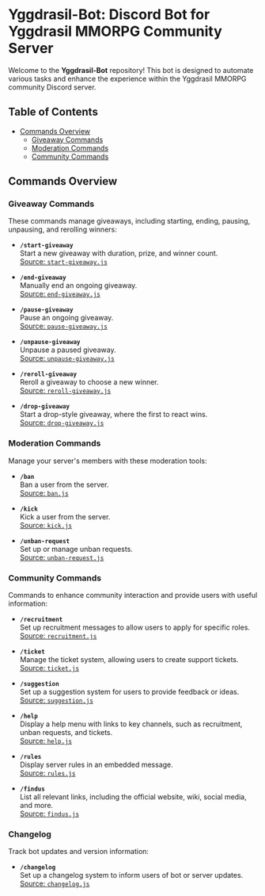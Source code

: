 
# Yggdrasil-Bot: Discord Bot for Yggdrasil MMORPG Community Server

Welcome to the **Yggdrasil-Bot** repository! This bot is designed to automate various tasks and enhance the experience within the Yggdrasil MMORPG community Discord server.

## Table of Contents

- [Commands Overview](#commands-overview)
  - [Giveaway Commands](#giveaway-commands)
  - [Moderation Commands](#moderation-commands)
  - [Community Commands](#community-commands)

## Commands Overview

### Giveaway Commands

These commands manage giveaways, including starting, ending, pausing, unpausing, and rerolling winners:

- **`/start-giveaway`**  
  Start a new giveaway with duration, prize, and winner count.  
  [Source: `start-giveaway.js`](./start-giveaway.js)

- **`/end-giveaway`**  
  Manually end an ongoing giveaway.  
  [Source: `end-giveaway.js`](./end-giveaway.js)

- **`/pause-giveaway`**  
  Pause an ongoing giveaway.  
  [Source: `pause-giveaway.js`](./pause-giveaway.js)

- **`/unpause-giveaway`**  
  Unpause a paused giveaway.  
  [Source: `unpause-giveaway.js`](./unpause-giveaway.js)

- **`/reroll-giveaway`**  
  Reroll a giveaway to choose a new winner.  
  [Source: `reroll-giveaway.js`](./reroll-giveaway.js)

- **`/drop-giveaway`**  
  Start a drop-style giveaway, where the first to react wins.  
  [Source: `drop-giveaway.js`](./drop-giveaway.js)

### Moderation Commands

Manage your server's members with these moderation tools:

- **`/ban`**  
  Ban a user from the server.  
  [Source: `ban.js`](./ban.js)

- **`/kick`**  
  Kick a user from the server.  
  [Source: `kick.js`](./kick.js)

- **`/unban-request`**  
  Set up or manage unban requests.  
  [Source: `unban-request.js`](./unban-request.js)

### Community Commands

Commands to enhance community interaction and provide users with useful information:

- **`/recruitment`**  
  Set up recruitment messages to allow users to apply for specific roles.  
  [Source: `recruitment.js`](./recruitment.js)

- **`/ticket`**  
  Manage the ticket system, allowing users to create support tickets.  
  [Source: `ticket.js`](./ticket.js)

- **`/suggestion`**  
  Set up a suggestion system for users to provide feedback or ideas.  
  [Source: `suggestion.js`](./suggestion.js)

- **`/help`**  
  Display a help menu with links to key channels, such as recruitment, unban requests, and tickets.  
  [Source: `help.js`](./help.js)

- **`/rules`**  
  Display server rules in an embedded message.  
  [Source: `rules.js`](./rules.js)

- **`/findus`**  
  List all relevant links, including the official website, wiki, social media, and more.  
  [Source: `findus.js`](./findus.js)

### Changelog

Track bot updates and version information:

- **`/changelog`**  
  Set up a changelog system to inform users of bot or server updates.  
  [Source: `changelog.js`](./changelog.js)